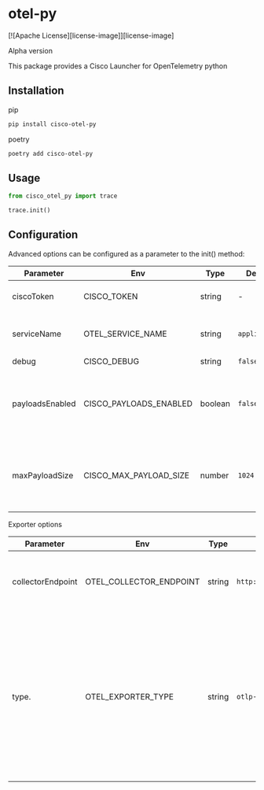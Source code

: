 # otel-py

[![Apache License][license-image]][license-image]

Alpha version

This package provides a Cisco Launcher for OpenTelemetry python

## Installation

pip

```sh
pip install cisco-otel-py
```

poetry
```sh
poetry add cisco-otel-py
```

## Usage
```python
from cisco_otel_py import trace

trace.init()
```

## Configuration

Advanced options can be configured as a parameter to the init() method:

| Parameter       | Env                    | Type    | Default       | Description                                                       |
| --------------- | ---------------------- | ------- | ------------- | ----------------------------------------------------------------- |
| ciscoToken      | CISCO_TOKEN            | string  | -             | Cisco account token                                               |
| serviceName     | OTEL_SERVICE_NAME      | string  | `application` | Application name that will be set for traces                      |
| debug           | CISCO_DEBUG            | string  | `false`       | Debug logs                                                        |
| payloadsEnabled | CISCO_PAYLOADS_ENABLED | boolean | `false`       | The number in bytes of the maximum payload to capture for request |
| maxPayloadSize  | CISCO_MAX_PAYLOAD_SIZE | number  | `1024`        | The number in bytes of the maximum payload to capture for request |

Exporter options

| Parameter         | Env                     | Type   | Default                 | Description                                                                                                                                         |
| ----------------- | ----------------------- | ------ | ----------------------- | --------------------------------------------------------------------------------------------------------------------------------------------------- |
| collectorEndpoint | OTEL_COLLECTOR_ENDPOINT | string | `http://localhost:4317` | The address of the trace collector to send traces to                                                                                                |
| type.             | OTEL_EXPORTER_TYPE      | string | `otlp-grpc`             | The exporter type to use (Currently `otlp-grpc`, `otlp-http` are supported). Multiple exporter option available via init function see example below |
